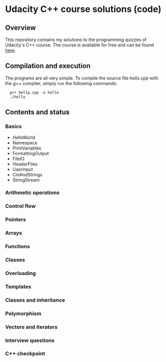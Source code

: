 # Udacity C++ course solutions (code)
## Overview
This repository contains my solutions to the programming quizzes of Udacity's C++ course. The course is available for free and can be found [here](https://www.udacity.com/course/c-for-programmers--ud210).

## Compilation and execution
The programs are all very simple. To compile the source file *hello.cpp* with the *g++* compiler, simply run the following commands:
```console
  g++ hellp.cpp -o hello
  ./hello
```

## Contents and status
### Basics
* HelloWorld
* Namespace
* PrintVariables
* FormattingOutput
* FileIO
* HeaderFiles
* UserInput
* CinAndStrings
* StringStream

### Arithmetic operations

### Control flow

### Pointers

### Arrays

### Functions

### Classes

### Overloading

### Templates

### Classes and inheritance

### Polymorphism

### Vectors and iterators

### Interview questions

### C++ checkpoint
